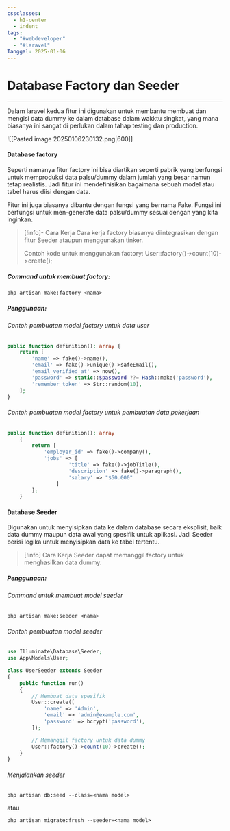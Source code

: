 ```yaml
---
cssclasses:
  - h1-center
  - indent
tags:
  - "#webdeveloper"
  - "#laravel"
Tanggal: 2025-01-06
---
```

# **Database Factory dan Seeder**
---
Dalam laravel kedua fitur ini digunakan untuk membantu membuat dan mengisi data dummy ke dalam database dalam wakktu singkat, yang mana biasanya ini sangat di perlukan dalam tahap testing dan production.

![[Pasted image 20250106230132.png|600]]
#### Database factory

Seperti namanya fitur factory ini bisa diartikan seperti pabrik yang berfungsi untuk memproduksi data palsu/dummy dalam jumlah yang besar namun tetap realistis. Jadi fitur ini mendefinisikan bagaimana sebuah model atau tabel harus diisi dengan data.

Fitur ini juga biasanya dibantu dengan fungsi yang bernama Fake. Fungsi ini berfungsi untuk men-generate data palsu/dummy sesuai dengan yang kita inginkan.


> [!info]- Cara Kerja
> Cara kerja factory biasanya diintegrasikan dengan fitur Seeder ataupun menggunakan tinker.
> 
> Contoh kode untuk menggunakan factory:
> User::factory()->count(10)->create();

##### **Command untuk membuat factory:**
```
php artisan make:factory <nama>
```

##### **Penggunaan:**

###### Contoh pembuatan model factory untuk data user
```php
public function definition(): array {
	return [
		'name' => fake()->name(),
		'email' => fake()->unique()->safeEmail(),
		'email_verified_at' => now(),
		'password' => static::$password ??= Hash::make('password'),
		'remember_token' => Str::random(10),
	];
}
```
###### Contoh pembuatan model factory untuk pembuatan data pekerjaan
```php
public function definition(): array
    {
        return [
            'employer_id' => fake()->company(),
            'jobs' => [
                    'title' => fake()->jobTitle(),
                    'description' => fake()->paragraph(),
                    'salary' => "$50.000"
                ]
        ];
    }
```

#### Database Seeder
Digunakan untuk menyisipkan data ke dalam database secara eksplisit, baik data dummy maupun data awal yang spesifik untuk aplikasi. Jadi Seeder berisi logika untuk menyisipkan data ke tabel tertentu. 

> [!info] Cara Kerja
> Seeder dapat memanggil factory untuk menghasilkan data dummy.

##### **Penggunaan:**

###### Command untuk membuat model seeder
```
php artisan make:seeder <nama>
```
###### Contoh pembuatan model seeder
```php
use Illuminate\Database\Seeder;
use App\Models\User;

class UserSeeder extends Seeder
{
    public function run()
    {
        // Membuat data spesifik
        User::create([
            'name' => 'Admin',
            'email' => 'admin@example.com',
            'password' => bcrypt('password'),
        ]);

        // Memanggil factory untuk data dummy
        User::factory()->count(10)->create();
    }
}

```

###### Menjalankan seeder
```
php artisan db:seed --class=<nama model>
```
atau
```
php artisan migrate:fresh --seeder=<nama model>
```